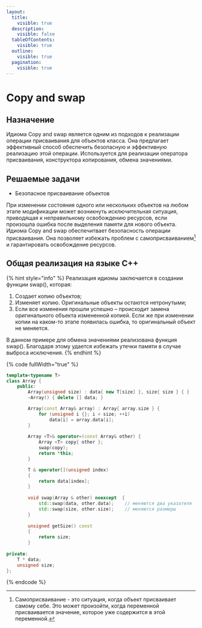 ```yaml
---
layout:
  title:
    visible: true
  description:
    visible: false
  tableOfContents:
    visible: true
  outline:
    visible: true
  pagination:
    visible: true
---
```


# Copy and swap

## Назначение

Идиома Copy and swap является одним из подходов к реализации операции присваивания для объектов класса. Она предлагает эффективный способ обеспечить безопасную и эффективную реализацию этой операции. Используется для реализации оператора присваивания, конструктора копирования, обмена значениями.

## Решаемые задачи

* Безопасное присваивание объектов

При изменении состояния одного или нескольких объектов на любом этапе модификации может возникнуть исключительная ситуация, приводящая к неправильному освобождению ресурсов, если произошла ошибка после выделения памяти для нового объекта. Идиома Copy and swap обеспечитвает безопасность операции присваивания. Она позволяет избежать проблем с самоприсваиванием[^1] и  гарантировать освобождение ресурсов.

## Общая реализация на языке C++

{% hint style="info" %}
Реализация идиомы заключается в создании функции swap(), которая:

1. Создает копию объектов;
2. Изменяет копию. Оригинальные объекты остаются нетронутыми;
3. Если все изменения прошли успешно – происходит замена оригинального объекта измененной копией. Если же при изменении копии на каком-то этапе появилась ошибка, то оригинальный объект не меняется.

В данном примере для обмена значениями реализована функция swap(). Благодаря этому удается избежать утечки памяти в случае выброса исключения.
{% endhint %}

{% code fullWidth="true" %}
```cpp
template<typename T>
class Array {
    public:
        Array(unsigned size) : data{ new T[size] }, size{ size } { }  
        ~Array() { delete [] data; } 

        Array(const Array& array) : Array{ array.size } {
            for (unsigned i {}; i < size; ++i)
                data[i] = array.data[i];
        }
        
        Array <T>& operator=(const Array& other) {
            Array <T> copy{ other };    
            swap(copy);                
            return *this;
        }

        T & operator[](unsigned index) 
        { 
            return data[index]; 
        }
        
        void swap(Array & other) noexcept  {
            std::swap(data, other.data);    // меняются два указателя
            std::swap(size, other.size);    // меняются размеры
        }
        
        unsigned getSize() const 
        { 
            return size;
        }
        
private:
    T * data;         
    unsigned size; 
};
```
{% endcode %}

[^1]: Самоприсваивание - это ситуация, когда объект присваивает самому себе. Это может произойти, когда переменной присваивается значение, которое уже содержится в этой переменной.
